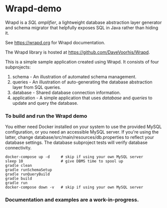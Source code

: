 Wrapd-demo
==========

Wrapd is a *SQL amplifier*, a lightweight database abstraction layer generator and schema migrator that helpfully exposes
SQL in Java rather than hiding it.

See https://wrapd.org for Wrapd documentation.

The Wrapd library is hosted at https://github.com/DaveVoorhis/Wrapd.

This is a simple sample application created using Wrapd. It consists of four subprojects:

1. schema - An illustration of automated schema management.
2. queries - An illustration of auto-generating the database abstraction layer from SQL queries.
3. database - Shared database connection information.
4. application - A simple application that uses _database_ and _queries_ to update and query the database.

### To build and run the Wrapd demo ###

You either need Docker installed on your system to use the provided MySQL configuration,
or you need an accessible MySQL server. If you're using the latter, change
database/src/main/resources/db.properties to
reflect your database settings. The database subproject tests will verify database
connectivity.

```
docker-compose up -d     # skip if using your own MySQL server
sleep 10                 # give DBMS time to spool up
gradle clean
gradle runSchemaSetup
gradle runQueryBuild
gradle build
gradle run
docker-compose down -v   # skip if using your own MySQL server
```

### Documentation and examples are a work-in-progress. ###
